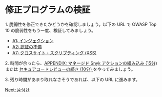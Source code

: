 # 修正プログラムの検証

1\. 脆弱性を修正できたかどうかを確認しましょう。以下の URL で OWASP Top 10 の脆弱性をもう一度、検証してみましょう。

- [A1: インジェクション](https://catalog.workshops.aws/sec4devs/ja-JP/module3/a1-injection)
- [A2: 認証の不備](https://catalog.workshops.aws/sec4devs/ja-JP/module3/a2-broken-authentication)
- [A7: クロスサイト・スクリプティング (XSS)](https://catalog.workshops.aws/sec4devs/ja-JP/module3/a7-cross-site-scripting)

2\. 時間が余ったら、[APPENDIX: マネージド Snyk アクションの組み込み (15分) ](../module7/managed-snyk-action.md) または [セキュアコードレビューの続き (10分) ](https://catalog.workshops.aws/sec4devs/ja-JP/module8) をやってみましょう。

3\. 残り時間があまり取れなさそうであれば、以下の URL に進みます。

[Next: 片付け](../module8/crean-up.md)